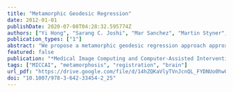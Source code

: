 ```yaml
---
title: "Metamorphic Geodesic Regression"
date: 2012-01-01
publishDate: 2020-07-08T04:28:32.595774Z
authors: ["Yi Hong", "Sarang C. Joshi", "Mar Sanchez", "Martin Styner", "Marc Niethammer"]
publication_types: ["1"]
abstract: "We propose a metamorphic geodesic regression approach approximating spatial transformations for image time-series while simultaneously accounting for intensity changes. Such changes occur for example in magnetic resonance imaging (MRI) studies of the developing brain due to myelination. To simplify computations we propose an approximate metamorphic geodesic regression formulation that only requires pairwise computations of image metamorphoses. The approximated solution is an appropriately weighted average of initial momenta. To obtain initial momenta reliably, we develop a shooting method for image metamorphosis."
featured: false
publication: "*Medical Image Computing and Computer-Assisted Intervention - MICCAI 2012 - 15th International Conference, Nice, France, October 1-5, 2012, Proceedings, Part III*"
tags: ["MICCAI", "metamorphosis", "registration", "brain"]
url_pdf: "https://drive.google.com/file/d/14hZQKaVlyTVnJcnQL_FYDNUo0hw0532K"
doi: "10.1007/978-3-642-33454-2_25"
---
```


